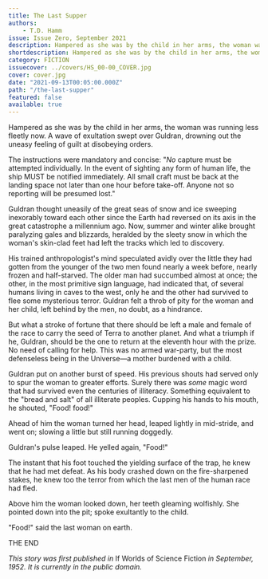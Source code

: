 ```yaml
---
title: The Last Supper
authors:
    - T.D. Hamm
issue: Issue Zero, September 2021
description: Hampered as she was by the child in her arms, the woman was running less fleetly now. A wave of exultation swept over Guldran, drowning out the uneasy feeling of guilt at disobeying orders. <p>The instructions were mandatory and concise--"No capture must be attempted individually. In the event of sighting any form of human life, the ship MUST be notified immediately. All small craft must be back at the landing space not later than one hour before take-off. Anyone not so reporting will be presumed lost." </p><p>Guldran thought uneasily of the great seas of snow and ice sweeping inexorably toward each other since the Earth had reversed on its axis in the great catastrophe a millennium ago. Now, summer and winter alike brought paralyzing gales and blizzards, heralded by the sleety snow in which the woman's skin-clad feet had left the tracks <a href="https://www.havenquarterly.com/the-last-supper/">[<i>...</i>]</a></p>
shortdescription: Hampered as she was by the child in her arms, the woman was running less fleetly now. A wave of exultation swept over Guldran, drowning out the uneasy feeling of guilt at disobeying orders. <a href="https://www.havenquarterly.com/the-last-supper/">[<i>...</i>]</a>
category: FICTION
issuecover: ../covers/HS_00-00_COVER.jpg
cover: cover.jpg
date: "2021-09-13T00:05:00.000Z"
path: "/the-last-supper"
featured: false
available: true
---
```


Hampered as she was by the child in her arms, the woman was running less fleetly now. A wave of exultation swept over Guldran, drowning out the uneasy feeling of guilt at disobeying orders.

The instructions were mandatory and concise: "*No* capture must be attempted individually. In the event of sighting any form of human life, the ship MUST be notified immediately. All small craft must be back at the landing space not later than one hour before take-off. Anyone not so reporting will be presumed lost."

Guldran thought uneasily of the great seas of snow and ice sweeping inexorably toward each other since the Earth had reversed on its axis in the great catastrophe a millennium ago. Now, summer and winter alike brought paralyzing gales and blizzards, heralded by the sleety snow in which the woman's skin-clad feet had left the tracks which led to discovery.

His trained anthropologist's mind speculated avidly over the little they had gotten from the younger of the two men found nearly a week before, nearly frozen and half-starved. The older man had succumbed almost at once; the other, in the most primitive sign language, had indicated that, of several humans living in caves to the west, only he and the other had survived to flee some mysterious terror. Guldran felt a throb of pity for the woman and her child, left behind by the men, no doubt, as a hindrance.

But what a stroke of fortune that there should be left a male and female of the race to carry the seed of Terra to another planet. And what a triumph if he, Guldran, should be the one to return at the eleventh hour with the prize. No need of calling for help. This was no armed war-party, but the most defenseless being in the Universe—a mother burdened with a child.

Guldran put on another burst of speed. His previous shouts had served only to spur the woman to greater efforts. Surely there was *some* magic word that had survived even the centuries of illiteracy. Something equivalent to the "bread and salt" of all illiterate peoples. Cupping his hands to his mouth, he shouted, "Food! food!"

Ahead of him the woman turned her head, leaped lightly in mid-stride, and went on; slowing a little but still running doggedly.

Guldran's pulse leaped. He yelled again, "Food!"

The instant that his foot touched the yielding surface of the trap, he knew that he had met defeat. As his body crashed down on the fire-sharpened stakes, he knew too the terror from which the last men of the human race had fled.

Above him the woman looked down, her teeth gleaming wolfishly. She pointed down into the pit; spoke exultantly to the child.

"Food!" said the last woman on earth.

THE END

*This story was first published in* If Worlds of Science Fiction *in September, 1952. It is currently in the public domain.*
